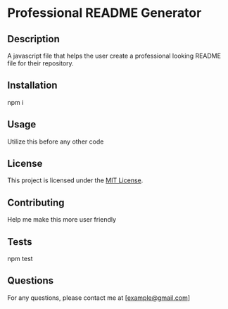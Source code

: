 # Professional README Generator

  ## Description
  A javascript file that helps the user create a professional looking README file for their repository.

  ## Installation
  npm i

  ## Usage
  Utilize this before any other code

  ## License 

This project is licensed under the [MIT License](https://opensource.org/licenses/MIT).

  ## Contributing
  Help me make this more user friendly

  ## Tests
  npm test

  ## Questions
  For any questions, please contact me at [example@gmail.com]
